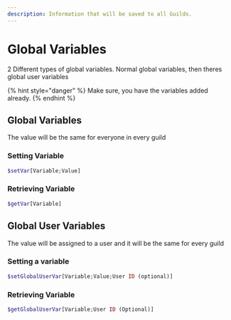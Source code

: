 ```yaml
---
description: Information that will be saved to all Guilds.
---
```


# Global Variables

2 Different types of global variables. Normal global variables, then theres global user variables

{% hint style="danger" %}
Make sure, you have the variables added already.
{% endhint %}

## Global Variables

The value will be the same for everyone in every guild

### Setting Variable

```php
$setVar[Variable;Value]
```

### Retrieving Variable

```php
$getVar[Variable]
```

## Global User Variables

The value will be assigned to a user and it will be the same for every guild

### Setting a variable

```php
$setGlobalUserVar[Variable;Value;User ID (optional)]
```

### Retrieving Variable

```php
$getGlobalUserVar[Variable;User ID (Optional)]
```

